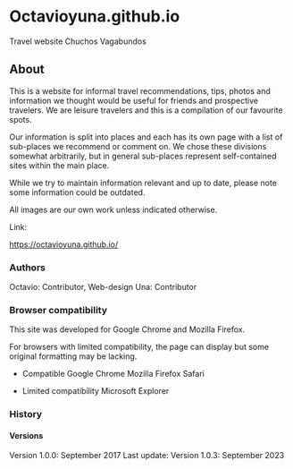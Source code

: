 # Octavioyuna.github.io
Travel website Chuchos Vagabundos

## About

This is a website for informal travel recommendations, tips, photos and information we thought would be useful for friends and prospective travelers. We are leisure travelers and this is a compilation of our favourite spots.

Our information is split into places and each has its own page with a list of sub-places we recommend or comment on. We chose these divisions somewhat arbitrarily, but in general sub-places represent self-contained sites within the main place.

While we try to maintain information relevant and up to date, please note some information could be outdated.

All images are our own work unless indicated otherwise.

Link:

https://octavioyuna.github.io/

### Authors

Octavio: Contributor, Web-design
Una: Contributor

### Browser compatibility

This site was developed for Google Chrome and Mozilla Firefox.

For browsers with limited compatibility, the page can display but some original formatting may be lacking.

* Compatible
Google Chrome
Mozilla Firefox
Safari

* Limited compatibility
Microsoft Explorer

### History

#### Versions

Version 1.0.0: September 2017
Last update: Version 1.0.3: September 2023
